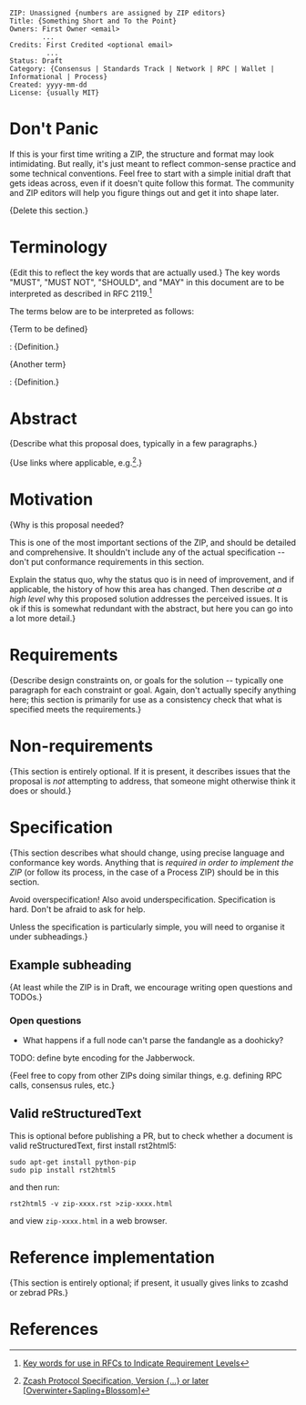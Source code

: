     ZIP: Unassigned {numbers are assigned by ZIP editors}
    Title: {Something Short and To the Point}
    Owners: First Owner <email>
            ...
    Credits: First Credited <optional email>
             ...
    Status: Draft
    Category: {Consensus | Standards Track | Network | RPC | Wallet | Informational | Process}
    Created: yyyy-mm-dd
    License: {usually MIT}

Don\'t Panic
============

If this is your first time writing a ZIP, the structure and format may
look intimidating. But really, it\'s just meant to reflect common-sense
practice and some technical conventions. Feel free to start with a
simple initial draft that gets ideas across, even if it doesn\'t quite
follow this format. The community and ZIP editors will help you figure
things out and get it into shape later.

{Delete this section.}

Terminology
===========

{Edit this to reflect the key words that are actually used.} The key
words \"MUST\", \"MUST NOT\", \"SHOULD\", and \"MAY\" in this document
are to be interpreted as described in RFC 2119.[^1]

The terms below are to be interpreted as follows:

{Term to be defined}

:   {Definition.}

{Another term}

:   {Definition.}

Abstract
========

{Describe what this proposal does, typically in a few paragraphs.}

{Use links where applicable, e.g.[^2].}

Motivation
==========

{Why is this proposal needed?

This is one of the most important sections of the ZIP, and should be
detailed and comprehensive. It shouldn\'t include any of the actual
specification \--don\'t put conformance requirements in this section.

Explain the status quo, why the status quo is in need of improvement,
and if applicable, the history of how this area has changed. Then
describe *at a high level* why this proposed solution addresses the
perceived issues. It is ok if this is somewhat redundant with the
abstract, but here you can go into a lot more detail.}

Requirements
============

{Describe design constraints on, or goals for the solution \-- typically
one paragraph for each constraint or goal. Again, don\'t actually
specify anything here; this section is primarily for use as a
consistency check that what is specified meets the requirements.}

Non-requirements
================

{This section is entirely optional. If it is present, it describes
issues that the proposal is *not* attempting to address, that someone
might otherwise think it does or should.}

Specification
=============

{This section describes what should change, using precise language and
conformance key words. Anything that is *required in order to implement
the ZIP* (or follow its process, in the case of a Process ZIP) should be
in this section.

Avoid overspecification! Also avoid underspecification. Specification is
hard. Don\'t be afraid to ask for help.

Unless the specification is particularly simple, you will need to
organise it under subheadings.}

Example subheading
------------------

{At least while the ZIP is in Draft, we encourage writing open questions
and TODOs.}

### Open questions

-   What happens if a full node can\'t parse the fandangle as a
    doohicky?

TODO: define byte encoding for the Jabberwock.

{Feel free to copy from other ZIPs doing similar things, e.g. defining
RPC calls, consensus rules, etc.}

Valid reStructuredText
----------------------

This is optional before publishing a PR, but to check whether a document
is valid reStructuredText, first install rst2html5:

    sudo apt-get install python-pip
    sudo pip install rst2html5

and then run:

    rst2html5 -v zip-xxxx.rst >zip-xxxx.html

and view `zip-xxxx.html` in a web browser.

Reference implementation
========================

{This section is entirely optional; if present, it usually gives links
to zcashd or zebrad PRs.}

References
==========

[^1]: [Key words for use in RFCs to Indicate Requirement
    Levels](https://tools.ietf.org/html/rfc2119)

[^2]: [Zcash Protocol Specification, Version {\...} or later
    \[Overwinter+Sapling+Blossom\]](https://github.com/zcash/zips/blob/master/protocol/protocol.pdf)
